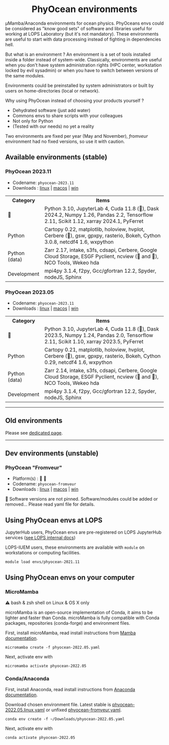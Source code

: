 <h1 align="center">PhyOcean environments</h1>

µMamba/Anaconda environments for ocean physics. PhyOceans envs could be considered as "know good sets" of software and libraries useful for working at LOPS Laboratory (but it's not mandatory). These environments are useful to start with data processing instead of fighting in dependencies hell.

But what is an environment ? An environment is a set of tools installed inside a folder instead of system-wide. Classically, environments are useful when you don't have system administration rights (HPC center, workstation locked by evil sysadmin) or when you have to switch between versions of the same modules.

Environments could be preinstalled by system administrators or built by users on home-directories (local or network).

Why using PhyOcean instead of choosing your products yourself ?
 * Dehydrated software (just add water)
 * Commons envs to share scripts with your colleagues
 * Not only for Python
 * (Tested with our needs) no yet a reality

Two environments are fixed per year (May and November), *fromveur* environment had no fixed versions, so use it with caution.

## Available environments (stable)

### PhyOcean 2023.11
* Codename: `phyocean-2023.11`
* Downloads : [linux](https://raw.githubusercontent.com/umr-lops/phyocean-envs/main/envs/phyocean-2023.11.linux.yaml) | [macos](https://raw.githubusercontent.com/umr-lops/phyocean-envs/main/envs/phyocean-2023.11.macos.yaml) | [win](https://raw.githubusercontent.com/umr-lops/phyocean-envs/main/envs/phyocean-2023.11.win.yaml)

<table>
<tr>
<th> Category </th>
<th> Items </th>
</tr>
</tr>
<td> 🚨 </td>
<td> Python 3.10, JupyterLab 4, Cuda 11.8 (🐧), Dask 2024.2, Numpy 1.26, Pandas 2.2, Tensorflow 2.11, Scikit 1.12, xarray 2024.1, PyFerret </td>
</tr>
</tr>
<td> Python </td>
<td> Cartopy 0.22, matplotlib, holoview, hvplot, Cerbere (🐧), gsw, gpxpy, rasterio, Bokeh, Cython 3.0.8, netcdf4 1.6, wxpython</td>
</tr>
</tr>
<td> Python (data) </td>
<td> Zarr 2.17, intake, s3fs, cdsapi, Cerbere, Google Cloud Storage, ESGF Pyclient, ncview (🐧 and 🍏), NCO Tools, Wekeo hda</td>
</tr>
</tr>
<td> Development </td>
<td> mpi4py 3.1.4, f2py, Gcc/gfortran 12.2, Spyder, nodeJS, Sphinx </td>
</tr>
</table>

### PhyOcean 2023.05
* Codename: `phyocean-2023.11`
* Downloads : [linux](https://raw.githubusercontent.com/umr-lops/phyocean-envs/main/envs/phyocean-2023.05.linux.yaml) | [macos](https://raw.githubusercontent.com/umr-lops/phyocean-envs/main/envs/phyocean-2023.05.macos.yaml) | [win](https://raw.githubusercontent.com/umr-lops/phyocean-envs/main/envs/phyocean-2023.05.win.yaml)

<table>
<tr>
<th> Category </th>
<th> Items </th>
</tr>
</tr>
<td> 🚨 </td>
<td> Python 3.10, JupyterLab 4, Cuda 11.8 (🐧), Dask 2023.5, Numpy 1.24, Pandas 2.0, Tensorflow 2.11, Scikit 1.10, xarray 2023.5, PyFerret </td>
</tr>
</tr>
<td> Python </td>
<td> Cartopy 0.21, matplotlib, holoview, hvplot, Cerbere (🐧), gsw, gpxpy, rasterio, Bokeh, Cython 0.29, netcdf4 1.6, wxpython</td>
</tr>
</tr>
<td> Python (data) </td>
<td> Zarr 2.14, intake, s3fs, cdsapi, Cerbere, Google Cloud Storage, ESGF Pyclient, ncview (🐧 and 🍏), NCO Tools, Wekeo hda</td>
</tr>
</tr>
<td> Development </td>
<td> mpi4py 3.1.4, f2py, Gcc/gfortran 12.2, Spyder, nodeJS, Sphinx</td>
</tr>
</table>


---

## Old environments

Please see [dedicated page](arch.md).

---

## Dev environments (unstable)

### PhyOcean "Fromveur"
* Platform(s) : 🐧 🍏
* Codename: `phyocean-fromveur`
* Downloads : [linux](https://raw.githubusercontent.com/umr-lops/phyocean-envs/main/envs/phyocean-fromveur.linux.yaml) | [macos](https://raw.githubusercontent.com/umr-lops/phyocean-envs/main/envs/phyocean-fromveur.macos.yaml) | [win](https://raw.githubusercontent.com/umr-lops/phyocean-envs/main/envs/phyocean-fromveur.win.yaml)


🚨 Software versions are not pinned. Software/modules could be added or removed... Please read yaml file for details.

## Using PhyOcean envs at LOPS

JupyterHub users, PhyOcean envs are pre-registered on LOPS JupyterHub services ([see LOPS internal docs](https://collab.umr-lops.fr/fr/systeme/moyens-de-calcul/kiosque-jupyter-hub))

LOPS-IUEM users, these environments are available with `module` on workstations or computing facilities.
```
module load envs/phyocean-2021.11
```

## Using PhyOcean envs on your computer

### MicroMamba

⚠️ bash & zsh shell on Linux & OS X only

microMamba is an open-source implementation of Conda, it aims to be lighter and faster than Conda. microMamba is fully compatible with Conda packages, repositories (conda-forge) and environment files.

First, install microMamba, read install instructions from [Mamba documentation](https://mamba.readthedocs.io/en/latest/user_guide/micromamba.html). 

```
micromamba create -f phyocean-2022.05.yaml
```
Next, activate env with
```
micromamba activate phyocean-2022.05
```


### Conda/Anaconda

First, install Anaconda, read install instructions from [Anaconda documentation](https://docs.anaconda.com/anaconda/install/).

Download chosen environment file. Latest stable is [phyocean-2022.05.linux.yaml](https://raw.githubusercontent.com/umr-lops/phyocean-envs/main/envs/phyocean-2022.05.linux.yaml) or unfixed [phyocean-fromveur.yaml](https://raw.githubusercontent.com/umr-lops/phyocean-envs/main/envs/phyocean-fromveur.linux.yaml).

```
conda env create -f ~/Downloads/phyocean-2022.05.yaml
```
Next, activate env with
```
conda activate phyocean-2022.05
```
